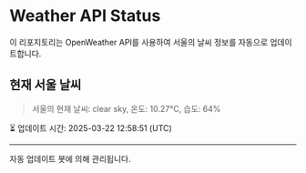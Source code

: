 
# Weather API Status

이 리포지토리는 OpenWeather API를 사용하여 서울의 날씨 정보를 자동으로 업데이트합니다.

## 현재 서울 날씨
> 서울의 현재 날씨: clear sky, 온도: 10.27°C, 습도: 64%

⏳ 업데이트 시간: 2025-03-22 12:58:51 (UTC)

---
자동 업데이트 봇에 의해 관리됩니다.
